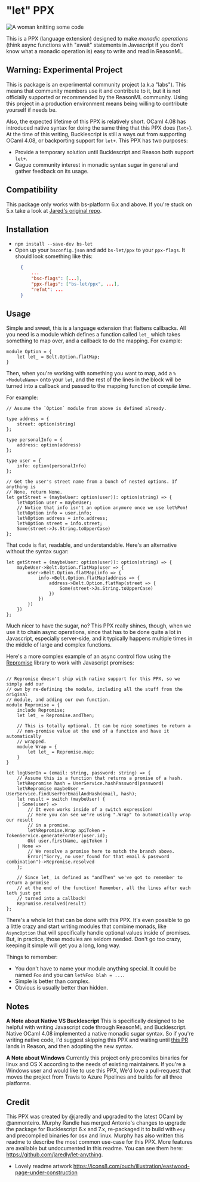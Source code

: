# "let" PPX

![A woman knitting some code](https://github.com/reasonml-labs/bs-let/raw/master/artwork/eastwood-page-under-construction.png)

This is a PPX (language extension) designed to make _monadic operations_ (think async functions with "await" statements in Javascript if you don't know what a monadic operation is) easy to write and read in ReasonML.

## Warning: Experimental Project

This is package is an experimental community project (a.k.a "labs"). This means that community members use it and contribute to it, but it is not officially supported or recommended by the ReasonML community. Using this project in a production environment means being willing to contribute yourself if needs be.

Also, the expected lifetime of this PPX is relatively short. OCaml 4.08 has introduced native syntax for doing the same thing that this PPX does (`let+`). At the time of this writing, Bucklescript is still a ways out from supporting OCaml 4.08, or backporting support for `let+`. This PPX has two purposes:

- Provide a temporary solution until Bucklescript and Reason both support `let+`.
- Gague community interest in monadic syntax sugar in general and gather feedback on its usage.

## Compatibility

This package only works with bs-platform 6.x and above. If you're stuck on 5.x take a look at [Jared's original repo](https://github.com/jaredly/let-anything).

## Installation

- `npm install --save-dev bs-let`
- Open up your `bsconfig.json` and add `bs-let/ppx` to your `ppx-flags`. It should look something like this:
  ```json
    {
        ...
        "bsc-flags": [...],
        "ppx-flags": ["bs-let/ppx", ...],
        "refmt": ...
    }
  ```

## Usage

Simple and sweet, this is a language extension that flattens callbacks. All you need is a module which defines a function called `let_` which takes something to map over, and a callback to do the mapping. For example:

```reasonml
module Option = {
    let let_ = Belt.Option.flatMap;
}
```

Then, when you're working with something you want to map, add a `%<ModuleName>` onto your `let`, and the rest of the lines in the block will be turned into a callback and passed to the mapping function _at compile time_.

For example:

```reasonml
// Assume the `Option` module from above is defined already.

type address = {
    street: option(string)
};

type personalInfo = {
    address: option(address)
};

type user = {
    info: option(personalInfo)
};

// Get the user's street name from a bunch of nested options. If anything is
// None, return None.
let getStreet = (maybeUser: option(user)): option(string) => {
    let%Option user = maybeUser;
    // Notice that info isn't an option anymore once we use let%Pom!
    let%Option info = user.info;
    let%Option address = info.address;
    let%Option street = info.street;
    Some(street->Js.String.toUpperCase)
};
```

That code is flat, readable, and understandable. Here's an alternative without the syntax sugar:

```reasonml
let getStreet = (maybeUser: option(user)): option(string) => {
    maybeUser->Belt.Option.flatMap(user => {
        user->Belt.Option.flatMap(info => {
            info->Belt.Option.flatMap(address => {
                address->Belt.Option.flatMap(street => {
                    Some(street->Js.String.toUpperCase)
                })
            })
        })
    })
};
```

Much nicer to have the sugar, no? This PPX really shines, though, when we use it to chain async operations, since that has to be done quite a lot in Javascript, especially server-side, and it typically happens multiple times in the middle of large and complex functions.

Here's a more complex example of an async control flow using the [Repromise](https://aantron.github.io/repromise/docs/QuickStart) library to work with Javascript promises:

```reasonml

// Repromise doesn't ship with native support for this PPX, so we simply add our
// own by re-defining the module, including all the stuff from the original
// module, and adding our own function.
module Repromise = {
    include Repromise;
    let let_ = Repromise.andThen;

    // This is totally optional. It can be nice sometimes to return a
    // non-promise value at the end of a function and have it automatically
    // wrapped.
    module Wrap = {
        let let_ = Repromise.map;
    }
}

let logUserIn = (email: string, password: string) => {
    // Assume this is a function that returns a promise of a hash.
    let%Repromise hash = UserService.hashPassword(password)
    let%Repromise maybeUser = UserService.findUserForEmailAndHash(email, hash);
    let result = switch (maybeUser) {
    | Some(user) =>
        // It even works inside of a switch expression!
        // Here you can see we're using ".Wrap" to automatically wrap our result
        // in a promise.
        let%Repromise.Wrap apiToken = TokenService.generateForUser(user.id);
        Ok( user.firstName, apiToken )
    | None =>
        // We resolve a promise here to match the branch above.
        Error("Sorry, no user found for that email & password combination")->Repromise.resolved
    };

    // Since let_ is defined as "andThen" we've got to remember to return a promise
    // at the end of the function! Remember, all the lines after each let% just get
    // turned into a callback!
    Repromise.resolved(result)
};
```

There's a whole lot that can be done with this PPX. It's even possible to go a little crazy and start writing modules that combine monads, like `AsyncOption` that will specifically handle optional values inside of promises. But, in practice, those modules are seldom needed. Don't go too crazy, keeping it simple will get you a long, long way.

Things to remember:

- You don't have to name your module anything special. It could be named `Foo` and you can `let%Foo blah = ...`.
- Simple is better than complex.
- Obvious is usually better than hidden.

## Notes

**A Note about Native VS Bucklescript**
This is specifically designed to be helpful with writing Javascript code through ReasonML and Bucklescript. Native OCaml 4.08 implemented a native monadic sugar syntax. So if you're writing native code, I'd suggest skipping this PPX and waiting until [this PR](https://github.com/facebook/reason/pull/2487) lands in Reason, and then adopting the new syntax.

**A Note about Windows**
Currently this project only precomiles binaries for linux and OS X according to the needs of existing maintainers. If you're a Windows user and would like to use this PPX, We'd love a pull-request that moves the project from Travis to Azure Pipelines and builds for all three platforms.

## Credit

This PPX was created by @jaredly and upgraded to the latest OCaml by @anmonteiro. Murphy Randle has merged Antonio's changes to upgrade the package for Bucklescript 6.x and 7.x, re-packaged it to build with `esy` and precompiled binaries for osx and linux. Murphy has also written this readme to describe the most common use-case for this PPX. More features are available but undocumented in this readme. You can see them here: https://github.com/jaredly/let-anything.

- Lovely readme artwork https://icons8.com/ouch/illustration/eastwood-page-under-construction
